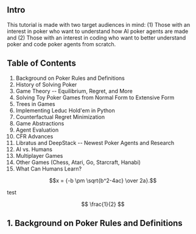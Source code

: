 ## Intro
This tutorial is made with two target audiences in mind: (1) Those with an interest in poker who want to understand how AI poker agents are made and (2) Those with an interest in coding who want to better understand poker and code poker agents from scratch. 

## Table of Contents
1. Background on Poker Rules and Definitions
2. History of Solving Poker
3. Game Theory -- Equilibrium, Regret, and More
4. Solving Toy Poker Games from Normal Form to Extensive Form
5. Trees in Games
6. Implementing Leduc Hold'em in Python
7. Counterfactual Regret Minimization
8. Game Abstractions
9. Agent Evaluation
10. CFR Advances
11. Libratus and DeepStack -- Newest Poker Agents and Research
12. AI vs. Humans
13. Multiplayer Games
14. Other Games (Chess, Atari, Go, Starcraft, Hanabi)
15. What Can Humans Learn?

$$x = {-b \pm \sqrt{b^2-4ac} \over 2a}.$$

test

$$
\frac{1}{2}
$$

## 1. Background on Poker Rules and Definitions

